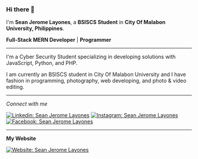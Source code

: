 ### Hi there 👋

I'm **Sean Jerome Layones**, a **BSISCS Student** in **City Of Malabon University, Philippines**.

**Full-Stack MERN Developer** | **Programmer**

---

I'm a Cyber Security Student specializing in developing solutions with JavaScript, Python, and PHP.

I am currently an BSISCS student in City Of Malabon University and I have fashion in programming, photography, web developing, and photo & video editing.

---
*Connect with me*

[![Linkedin: Sean Jerome Layones](https://img.shields.io/badge/-Sean_Jerome_Layones-blue?style=flat-square&logo=Linkedin&logoColor=white&link=https://www.linkedin.com/in/sean-jerome-layones-143996216/)](https://www.linkedin.com/in/sean-jerome-layones-143996216/)
[![Instagram: Sean Jerome Layones](https://img.shields.io/badge/-seanjeromelayones-red?style=flat-square&logo=instagram&logoColor=white&link=https://www.instagram.com/seanjeromelayones/)](https://www.instagram.com/seanjeromelayones/)
[![Facebook: Sean Jerome Layones](https://img.shields.io/badge/-seanjerome.layones-blue?style=flat-square&logo=facebook&logoColor=white&link=https://www.facebook.com/seanjerome.layones)](https://www.facebook.com/seanjerome.layones)

---
**My Website**

[![Website: Sean Jerome Layones](https://img.shields.io/badge/-Sean_Jerome_Layones!-darkblue?style=flat-square&logo=web&logoColor=white&link=https://seanlayones.000webhostapp.com/sjl/)](https://seanlayones.000webhostapp.com/sjl/)
